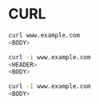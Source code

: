 # CURL

```sh
curl www.example.com
<BODY>

curl -i www.example.com
<HEADER>
<BODY>

curl -I www.example.com
<BODY>



```




